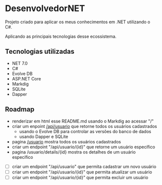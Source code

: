 ﻿# DesenvolvedorNET

Projeto criado para aplicar os meus conhecimentos em .NET utilizando o C#.

Aplicando as principais tecnologias desse ecossistema.

## Tecnologias utilizadas

- NET 7.0
- C#
- Evolve DB
- ASP.NET Core
- Markdig
- SQLite
- Dapper

## Roadmap

- renderizar em html esse README.md usando o Markdig ao acessar "/"
- criar um enpoint [/api/usuario](/api/usuario) que retorne todos os usuários cadastrados
	- usando o Evolve DB para controlar as versões do banco de dados
	- usando Dapper e SQLite
- pagina [/usuario](/usuario) mostra todos os usuários cadastrados
- criar um endpoint "/api/usuario/{id}" que retorne um usuário específico
- pagina /usuario/details/{id} mostra os detalhes de um usuário específico
- [ ] criar um endpoint "/api/usuario" que permita cadastrar um novo usuário
- [ ] criar um endpoint "/api/usuario/{id}" que permita atualizar um usuário
- [ ] criar um endpoint "/api/usuario/{id}" que permita excluir um usuário